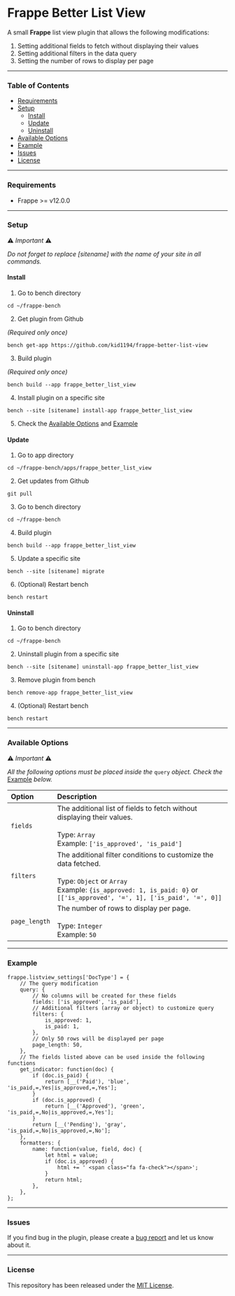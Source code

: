 # Frappe Better List View

A small **Frappe** list view plugin that allows the following modifications:
1. Setting additional fields to fetch without displaying their values
1. Setting additional filters in the data query 
3. Setting the number of rows to display per page

---

### Table of Contents
- [Requirements](#requirements)
- [Setup](#setup)
  - [Install](#install)
  - [Update](#update)
  - [Uninstall](#uninstall)
- [Available Options](#available-options)
- [Example](#example)
- [Issues](#issues)
- [License](#license)

---

### Requirements
- Frappe >= v12.0.0

---

### Setup

⚠️ *Important* ⚠️

*Do not forget to replace [sitename] with the name of your site in all commands.*

#### Install
1. Go to bench directory

```
cd ~/frappe-bench
```

2. Get plugin from Github

*(Required only once)*

```
bench get-app https://github.com/kid1194/frappe-better-list-view
```

3. Build plugin

*(Required only once)*

```
bench build --app frappe_better_list_view
```

4. Install plugin on a specific site

```
bench --site [sitename] install-app frappe_better_list_view
```

5. Check the [Available Options](#available-options) and [Example](#example)

#### Update
1. Go to app directory

```
cd ~/frappe-bench/apps/frappe_better_list_view
```

2. Get updates from Github

```
git pull
```

3. Go to bench directory

```
cd ~/frappe-bench
```

4. Build plugin

```
bench build --app frappe_better_list_view
```

5. Update a specific site

```
bench --site [sitename] migrate
```

6. (Optional) Restart bench

```
bench restart
```

#### Uninstall
1. Go to bench directory

```
cd ~/frappe-bench
```

2. Uninstall plugin from a specific site

```
bench --site [sitename] uninstall-app frappe_better_list_view
```

3. Remove plugin from bench

```
bench remove-app frappe_better_list_view
```

4. (Optional) Restart bench

```
bench restart
```

---

### Available Options

⚠️ *Important* ⚠️

*All the following options must be placed inside the* `query` *object. Check the* [Example](#example) *below.*

| Option | Description |
| :--- | :--- |
| `fields` | The additional list of fields to fetch without displaying their values.<br/><br/>Type: `Array`<br/>Example: `['is_approved', 'is_paid']` |
| `filters` | The additional filter conditions to customize the data fetched.<br/><br/>Type: `Object` or `Array`<br/>Example: `{is_approved: 1, is_paid: 0}` or `[['is_approved', '=', 1], ['is_paid', '=', 0]]` |
| `page_length` | The number of rows to display per page.<br/><br/>Type: `Integer`<br/>Example: `50` |

---

### Example

```
frappe.listview_settings['DocType'] = {
    // The query modification
    query: {
        // No columns will be created for these fields
        fields: ['is_approved', 'is_paid'],
        // Additional filters (array or object) to customize query
        filters: {
            is_approved: 1,
            is_paid: 1,
        },
        // Only 50 rows will be displayed per page
        page_length: 50,
    },
    // The fields listed above can be used inside the following functions
    get_indicator: function(doc) {
        if (doc.is_paid) {
            return [__('Paid'), 'blue', 'is_paid,=,Yes|is_approved,=,Yes'];
        }
        if (doc.is_approved) {
            return [__('Approved'), 'green', 'is_paid,=,No|is_approved,=,Yes'];
        }
        return [__('Pending'), 'gray', 'is_paid,=,No|is_approved,=,No'];
    },
    formatters: {
        name: function(value, field, doc) {
            let html = value;
            if (doc.is_approved) {
                html += ' <span class="fa fa-check"></span>';
            }
            return html;
        },
    },
};
```

---

### Issues
If you find bug in the plugin, please create a [bug report](https://github.com/kid1194/frappe-better-list-view/issues/new?assignees=kid1194&labels=bug&template=bug_report.md&title=%5BBUG%5D) and let us know about it.

---

### License
This repository has been released under the [MIT License](https://github.com/kid1194/frappe-better-list-view/blob/main/LICENSE).
